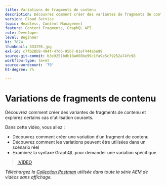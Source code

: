 ```yaml
---
title: Variations de fragments de contenu
description: Découvrez comment créer des variantes de fragments de contenu et explorez certains cas d’utilisation courants.
version: Cloud Service
topic: Headless, Content Management
feature: Content Fragments, GraphQL API
role: Developer
level: Beginner
kt: 7874
thumbnail: 333295.jpg
exl-id: c7fb28b8-494f-47d6-95b7-01ef444abe99
source-git-commit: b3e9251bdb18a008be95c1fa9e5c79252a74fc98
workflow-type: tm+mt
source-wordcount: '79'
ht-degree: 7%

---
```


# Variations de fragments de contenu

Découvrez comment créer des variantes de fragments de contenu et explorez certains cas d’utilisation courants.

Dans cette vidéo, vous allez :

+ Découvrez comment créer une variation d’un fragment de contenu
+ Découvrez comment les variations peuvent être utilisées dans un scénario réel
+ Examinez la syntaxe GraphQL pour demander une variation spécifique.

>[!VIDEO](https://video.tv.adobe.com/v/333295?quality=12&learn=on)

_Téléchargez la [Collection Postman](./assets/aem-headless-video-series.postman_collection.json) utilisée dans toute la série AEM de vidéos sans affichage._
